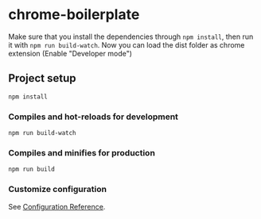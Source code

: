 # chrome-boilerplate

Make sure that you install the dependencies through `npm install`, then run it with `npm run build-watch`.
Now you can load the dist folder as chrome extension (Enable "Developer mode")

## Project setup
```
npm install
```

### Compiles and hot-reloads for development
```
npm run build-watch
```

### Compiles and minifies for production
```
npm run build
```

### Customize configuration
See [Configuration Reference](https://cli.vuejs.org/config/).
